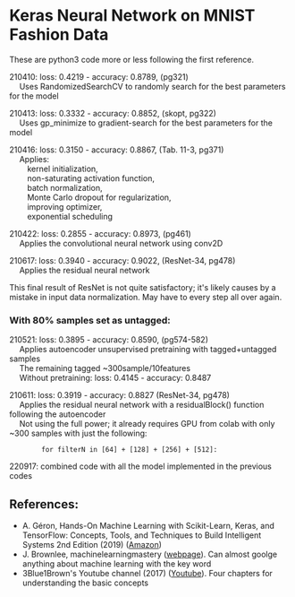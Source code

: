 # Keras Neural Network on MNIST Fashion Data
These are python3 code more or less following the first reference.

210410: loss: 0.4219 - accuracy: 0.8789, (pg321)<br/>
&ensp;&ensp; Uses RandomizedSearchCV to randomly search for the best parameters for the model

210413: loss: 0.3332 - accuracy: 0.8852, (skopt, pg322)<br/>
&ensp;&ensp; Uses gp_minimize to gradient-search for the best parameters for the model

210416: loss: 0.3150 - accuracy: 0.8867, (Tab. 11-3, pg371)<br/>
&ensp;&ensp; Applies:<br/>
&ensp;&ensp;&ensp;&ensp; kernel initialization,<br/>
&ensp;&ensp;&ensp;&ensp; non-saturating activation function,<br/>
&ensp;&ensp;&ensp;&ensp; batch normalization,<br/>
&ensp;&ensp;&ensp;&ensp; Monte Carlo dropout for regularization,<br/>
&ensp;&ensp;&ensp;&ensp; improving optimizer,<br/>
&ensp;&ensp;&ensp;&ensp; exponential scheduling<br/>
            
210422: loss: 0.2855 - accuracy: 0.8973, (pg461)<br/>
&ensp;&ensp; Applies the convolutional neural network using conv2D 

210617: loss: 0.3940 - accuracy: 0.9022, (ResNet-34, pg478)<br/>
&ensp;&ensp; Applies the residual neural network

This final result of ResNet is not quite satisfactory; it's likely causes by a mistake in input data normalization. May have to every step all over again.

### With 80% samples set as untagged:

210521: loss: 0.3895 - accuracy: 0.8590, (pg574-582)<br/>
&ensp;&ensp; Applies autoencoder unsupervised pretraining with tagged+untagged samples<br/>
&ensp;&ensp; The remaining tagged ~300sample/10features<br/>
&ensp;&ensp; Without pretraining: loss: 0.4145 - accuracy: 0.8487  

210611: loss: 0.3919 - accuracy: 0.8827 (ResNet-34, pg478)<br/>
&ensp;&ensp; Applies the residual neural network with a residualBlock() function following the autoencoder<br/>
&ensp;&ensp; Not using the full power; it already requires GPU from colab with only ~300 samples with just the following:

            for filterN in [64] + [128] + [256] + [512]:

220917: combined code with all the model implemented in the previous codes

## References:
- A. Géron, Hands-On Machine Learning with Scikit-Learn, Keras, and TensorFlow: Concepts, Tools, and Techniques to Build Intelligent Systems 2nd Edition (2019) (<a href="https://www.amazon.com/Hands-Machine-Learning-Scikit-Learn-TensorFlow/dp/1492032646">Amazon</a>)
- J. Brownlee, machinelearningmastery (<a href="https://machinelearningmastery.com/">webpage</a>). Can almost goolge anything about machine learning with the key word
- 3Blue1Brown's Youtube channel (2017) (<a href="https://www.youtube.com/watch?v=aircAruvnKk">Youtube</a>). Four chapters for understanding the basic concepts

